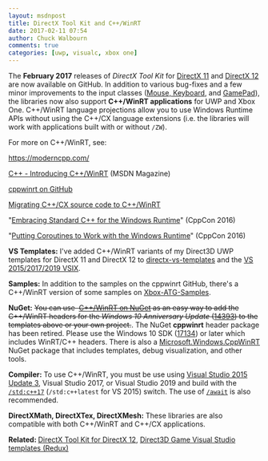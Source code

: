 ```yaml
---
layout: msdnpost
title: DirectX Tool Kit and C++/WinRT
date: 2017-02-11 07:54
author: Chuck Walbourn
comments: true
categories: [uwp, visualc, xbox one]
---
```

The <strong>February 2017</strong> releases of <em>DirectX Tool Kit</em> for <a href="https://github.com/Microsoft/DirectXTK/releases">DirectX 11</a> and <a href="https://github.com/Microsoft/DirectXTK12/releases">DirectX 12</a> are now available on GitHub. In addition to various bug-fixes and a few minor improvements to the input classes (<a href="https://walbourn.github.io/directx-tool-kit-keyboard-and-mouse-support/">Mouse, Keyboard</a>, and <a href="https://walbourn.github.io/directx-tool-kit-now-with-gamepads/">GamePad</a>), the libraries now also support <strong>C++/WinRT applications</strong> for UWP and Xbox One. C++/WinRT language projections allow you to use Windows Runtime APIs without using the C++/CX language extensions (i.e. the libraries will work with applications built with or without <code>/ZW</code>).
<!--more-->

For more on C++/WinRT, see:

<a href="https://moderncpp.com/">https://moderncpp.com/</a>

<a href="https://msdn.microsoft.com/en-us/magazine/mt745094.aspx">C++ - Introducing C++/WinRT</a> (MSDN Magazine)

<a href="https://github.com/Microsoft/cppwinrt">cppwinrt on GitHub</a>

<a href="https://github.com/Microsoft/cppwinrt/blob/master/Docs/Migrating%20C%2B%2B%20CX%20source%20code%20to%20C%2B%2B%20WinRT.md">Migrating C++/CX source code to C++/WinRT</a>

"<a href="https://www.youtube.com/watch?v=lm4IwfiJ3EU">Embracing Standard C++ for the Windows Runtime</a>" (CppCon 2016)

"<a href="https://www.youtube.com/watch?v=v0SjumbIips">Putting Coroutines to Work with the Windows Runtime</a>" (CppCon 2016)

<strong>VS Templates:</strong> I've added C++/WinRT variants of my Direct3D UWP templates for DirectX 11 and DirectX 12 to <a href="https://github.com/walbourn/directx-vs-templates">directx-vs-templates</a> and the <a href="https://github.com/walbourn/directx-vs-templates/releases">VS 2015/2017/2019 VSIX</a>.

<strong>Samples:</strong> In addition to the samples on the cppwinrt GitHub, there's a C++/WinRT version of some samples on <a href="https://github.com/Microsoft/Xbox-ATG-Samples">Xbox-ATG-Samples</a>.

<strong>NuGet:</strong> <strike>You can use  <a href="https://www.nuget.org/packages/cppwinrt/">C++/WinRT on NuGet</a> as an easy way to add the C++/WinRT headers for the <em>Windows 10 Anniversary Update</em> (<a href="https://walbourn.github.io/windows-10-anniversary-update-sdk/">14393</a>) to the templates above or your own project.</strike>. The NuGet **cppwinrt** header package has been retired. Please use the Windows 10 SDK ([17134](https://walbourn.github.io/windows-10-april-2018-update-sdk/)) or later which includes WinRT/C++ headers. There is also a [Microsoft.Windows.CppWinRT](https://www.nuget.org/packages/Microsoft.Windows.CppWinRT/) NuGet package that includes templates, debug visualization, and other tools.

<strong>Compiler:</strong> To use C++/WinRT, you must be use using <a href="https://walbourn.github.io/visual-studio-2015-update-3/">Visual Studio 2015 Update 3</a>, Visual Studio 2017, or Visual Studio 2019 and build with the <a href="https://devblogs.microsoft.com/cppblog/permissive-switch/"><code>/std:c++17</code></a> (``/std:c++latest`` for VS 2015) switch. The use of <a href="https://devblogs.microsoft.com/cppblog/using-c-coroutines-to-simplify-async-uwp-code/"><code>/await</code></a> is also recommended.

<strong>DirectXMath, DirectXTex, DirectXMesh:</strong> These libraries are also compatible with both C++/WinRT and C++/CX applications.

<strong>Related: </strong><a href="https://walbourn.github.io/directx-tool-kit-for-directx-12/">DirectX Tool Kit for DirectX 12</a>, <a href="https://walbourn.github.io/direct3d-game-visual-studio-templates-redux/">Direct3D Game Visual Studio templates (Redux)</a>

